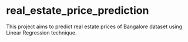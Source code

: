 # real_estate_price_prediction
This project aims to predict real estate prices of Bangalore dataset using Linear Regression technique.
